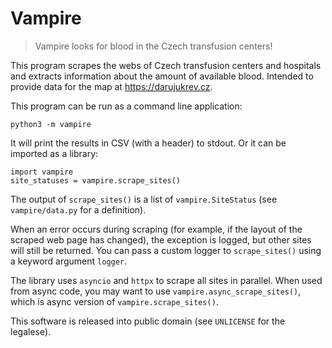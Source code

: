 # Vampire

> Vampire looks for blood in the Czech transfusion centers!

This program scrapes the webs of Czech transfusion centers and hospitals
and extracts information about the amount of available blood. Intended to
provide data for the map at https://darujukrev.cz.

This program can be run as a command line application:

    python3 -m vampire

It will print the results in CSV (with a header) to stdout. Or it can be
imported as a library:

    import vampire
    site_statuses = vampire.scrape_sites()

The output of `scrape_sites()` is a list of `vampire.SiteStatus` (see
`vampire/data.py` for a definition).

When an error occurs during scraping (for example, if the layout of the scraped
web page has changed), the exception is logged, but other sites will still be
returned. You can pass a custom logger to `scrape_sites()` using a keyword
argument `logger`.

The library uses `asyncio` and `httpx` to scrape all sites in parallel. When
used from async code, you may want to use `vampire.async_scrape_sites()`, which
is async version of `vampire.scrape_sites()`.

This software is released into public domain (see `UNLICENSE` for the legalese).
